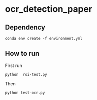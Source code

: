# ocr_detection_paper

## Dependency

```
conda env create -f environment.yml
```

## How to run
First run

```
python  roi-test.py
```
Then
```
python test-ocr.py
```
